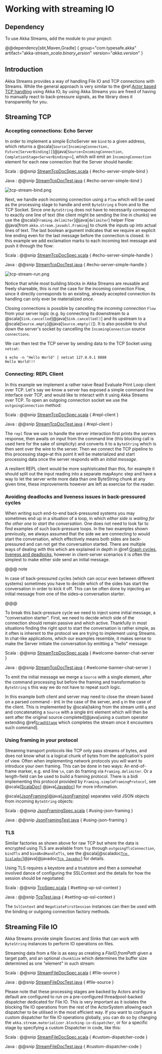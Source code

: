 # Working with streaming IO

## Dependency

To use Akka Streams, add the module to your project:

@@dependency[sbt,Maven,Gradle] {
  group="com.typesafe.akka"
  artifact="akka-stream_$scala.binary_version$"
  version="$akka.version$"
}

## Introduction

Akka Streams provides a way of handling File IO and TCP connections with Streams.
While the general approach is very similar to the @ref:[Actor based TCP handling](../io-tcp.md) using Akka IO,
by using Akka Streams you are freed of having to manually react to back-pressure signals,
as the library does it transparently for you.

## Streaming TCP

### Accepting connections: Echo Server

In order to implement a simple EchoServer we `bind` to a given address, which returns a @scala[`Source[IncomingConnection, Future[ServerBinding]]`]@java[`Source<IncomingConnection, CompletionStage<ServerBinding>>`],
which will emit an `IncomingConnection` element for each new connection that the Server should handle:

Scala
:   @@snip [StreamTcpDocSpec.scala]($code$/scala/docs/stream/io/StreamTcpDocSpec.scala) { #echo-server-simple-bind }

Java
:   @@snip [StreamTcpDocTest.java]($code$/java/jdocs/stream/io/StreamTcpDocTest.java) { #echo-server-simple-bind }

![tcp-stream-bind.png](../images/tcp-stream-bind.png)

Next, we handle *each* incoming connection using a `Flow` which will be used as the processing stage
to handle and emit `ByteString` s from and to the TCP Socket. Since one `ByteString` does not have to necessarily
correspond to exactly one line of text (the client might be sending the line in chunks) we use the @scala[`Framing.delimiter`]@java[`delimiter`]
helper Flow @java[from `akka.stream.javadsl.Framing`] to chunk the inputs up into actual lines of text. The last boolean
argument indicates that we require an explicit line ending even for the last message before the connection is closed.
In this example we add exclamation marks to each incoming text message and push it through the flow:

Scala
:   @@snip [StreamTcpDocSpec.scala]($code$/scala/docs/stream/io/StreamTcpDocSpec.scala) { #echo-server-simple-handle }

Java
:   @@snip [StreamTcpDocTest.java]($code$/java/jdocs/stream/io/StreamTcpDocTest.java) { #echo-server-simple-handle }

![tcp-stream-run.png](../images/tcp-stream-run.png)

Notice that while most building blocks in Akka Streams are reusable and freely shareable, this is *not* the case for the
incoming connection Flow, since it directly corresponds to an existing, already accepted connection its handling can
only ever be materialized *once*.

Closing connections is possible by cancelling the *incoming connection* `Flow` from your server logic (e.g. by
connecting its downstream to a @scala[`Sink.cancelled`]@java[`Sink.cancelled()`] and its upstream to a @scala[`Source.empty`]@java[`Source.empty()`]).
It is also possible to shut down the server's socket by cancelling the `IncomingConnection` source `connections`.

We can then test the TCP server by sending data to the TCP Socket using `netcat`:

```
$ echo -n "Hello World" | netcat 127.0.0.1 8888
Hello World!!!
```

### Connecting: REPL Client

In this example we implement a rather naive Read Evaluate Print Loop client over TCP.
Let's say we know a server has exposed a simple command line interface over TCP,
and would like to interact with it using Akka Streams over TCP. To open an outgoing connection socket we use
the `outgoingConnection` method:

Scala
:   @@snip [StreamTcpDocSpec.scala]($code$/scala/docs/stream/io/StreamTcpDocSpec.scala) { #repl-client }

Java
:   @@snip [StreamTcpDocTest.java]($code$/java/jdocs/stream/io/StreamTcpDocTest.java) { #repl-client }

The `repl` flow we use to handle the server interaction first prints the servers response, then awaits on input from
the command line (this blocking call is used here for the sake of simplicity) and converts it to a
`ByteString` which is then sent over the wire to the server. Then we connect the TCP pipeline to this
processing stage–at this point it will be materialized and start processing data once the server responds with
an *initial message*.

A resilient REPL client would be more sophisticated than this, for example it should split out the input reading into
a separate mapAsync step and have a way to let the server write more data than one ByteString chunk at any given time,
these improvements however are left as exercise for the reader.

### Avoiding deadlocks and liveness issues in back-pressured cycles

When writing such end-to-end back-pressured systems you may sometimes end up in a situation of a loop,
in which *either side is waiting for the other one to start the conversation*. One does not need to look far
to find examples of such back-pressure loops. In the two examples shown previously, we always assumed that the side we
are connecting to would start the conversation, which effectively means both sides are back-pressured and can not get
the conversation started. There are multiple ways of dealing with this which are explained in depth in @ref:[Graph cycles, liveness and deadlocks](stream-graphs.md#graph-cycles),
however in client-server scenarios it is often the simplest to make either side send an initial message.

@@@ note

In case of back-pressured cycles (which can occur even between different systems) sometimes you have to decide
which of the sides has start the conversation in order to kick it off. This can be often done by injecting an
initial message from one of the sides–a conversation starter.

@@@

To break this back-pressure cycle we need to inject some initial message, a "conversation starter".
First, we need to decide which side of the connection should remain passive and which active.
Thankfully in most situations finding the right spot to start the conversation is rather simple, as it often is inherent
to the protocol we are trying to implement using Streams. In chat-like applications, which our examples resemble,
it makes sense to make the Server initiate the conversation by emitting a "hello" message:

Scala
:   @@snip [StreamTcpDocSpec.scala]($code$/scala/docs/stream/io/StreamTcpDocSpec.scala) { #welcome-banner-chat-server }

Java
:   @@snip [StreamTcpDocTest.java]($code$/java/jdocs/stream/io/StreamTcpDocTest.java) { #welcome-banner-chat-server }

To emit the initial message we merge a `Source` with a single element, after the command processing but before the
framing and transformation to `ByteString` s this way we do not have to repeat such logic.

In this example both client and server may need to close the stream based on a parsed command - `BYE` in the case
of the server, and `q` in the case of the client. This is implemented by @scala[taking from the stream until `q` and
and concatenating a `Source` with a single `BYE` element which will then be sent after the original source completed]@java[using a custom operator extending @ref[`GraphStage`](stream-customize.md)
which completes the stream once it encounters such command].

### Using framing in your protocol

Streaming transport protocols like TCP only pass streams of bytes, and does not know what is a logical chunk of bytes from the
application's point of view. Often when implementing network protocols you will want to introduce your own framing.
This can be done in two ways:
An end-of-frame marker, e.g. end line `\n`, can do framing via `Framing.delimiter`.
Or a length-field can be used to build a framing protocol.
There is a bidi implementing this protocol provided by `Framing.simpleFramingProtocol`,
see
@scala[[ScalaDoc](http://doc.akka.io/api/akka/current/akka/stream/scaladsl/Framing$.html)]
@java[[Javadoc](http://doc.akka.io/japi/akka/current/akka/stream/javadsl/Framing.html#simpleFramingProtocol-int-)]
for more information.

@scala[[JsonFraming](http://doc.akka.io/api/akka/current/akka/stream/scaladsl/JsonFraming$.html)]@java[[JsonFraming](http://doc.akka.io/japi/akka/current/akka/stream/javadsl/JsonFraming.html#objectScanner-int-)] separates valid JSON objects from incoming `ByteString` objects:

Scala
:  @@snip [JsonFramingSpec.scala]($akka$akka-stream-tests/src/test/scala/akka/stream/scaladsl/JsonFramingSpec.scala) { #using-json-framing }

Java
:  @@snip [JsonFramingTest.java]($akka$akka-stream-tests/src/test/java/akka/stream/javadsl/JsonFramingTest.java) { #using-json-framing }

### TLS

Similar factories as shown above for raw TCP but where the data is encrypted using TLS are available from `Tcp` through `outgoingTlsConnection`, `bindTls` and `bindAndHandleTls`, see the @scala[@scaladoc[`Tcp Scaladoc`](akka.stream.scaladsl.Tcp)]@java[@javadoc[`Tcp Javadoc`](akka.stream.javadsl.Tcp)]  for details.

Using TLS requires a keystore and a truststore and then a somewhat involved dance of configuring the SSLContext and the details for how the session should be negotiated:

Scala
:  @@snip [TcpSpec.scala]($akka$akka-stream-tests/src/test/scala/akka/stream/io/TcpSpec.scala) { #setting-up-ssl-context }

Java
:  @@snip [TcpTest.java]($akka$akka-stream-tests/src/test/java/akka/stream/javadsl/TcpTest.java) { #setting-up-ssl-context }


The `SslContext` and `NegotiateFirstSession` instances can then be used with the binding or outgoing connection factory methods.

## Streaming File IO

Akka Streams provide simple Sources and Sinks that can work with `ByteString` instances to perform IO operations
on files.

Streaming data from a file is as easy as creating a *FileIO.fromPath* given a target path, and an optional
`chunkSize` which determines the buffer size determined as one "element" in such stream:

Scala
:   @@snip [StreamFileDocSpec.scala]($code$/scala/docs/stream/io/StreamFileDocSpec.scala) { #file-source }

Java
:   @@snip [StreamFileDocTest.java]($code$/java/jdocs/stream/io/StreamFileDocTest.java) { #file-source } 

Please note that these processing stages are backed by Actors and by default are configured to run on a pre-configured
threadpool-backed dispatcher dedicated for File IO. This is very important as it isolates the blocking file IO operations from the rest
of the ActorSystem allowing each dispatcher to be utilised in the most efficient way. If you want to configure a custom
dispatcher for file IO operations globally, you can do so by changing the `akka.stream.materializer.blocking-io-dispatcher`,
or for a specific stage by specifying a custom Dispatcher in code, like this:

Scala
:   @@snip [StreamFileDocSpec.scala]($code$/scala/docs/stream/io/StreamFileDocSpec.scala) { #custom-dispatcher-code }

Java
:   @@snip [StreamFileDocTest.java]($code$/java/jdocs/stream/io/StreamFileDocTest.java) { #custom-dispatcher-code }
